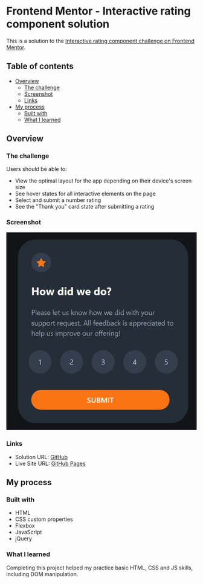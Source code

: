 # Frontend Mentor - Interactive rating component solution

This is a solution to the [Interactive rating component challenge on Frontend Mentor](https://www.frontendmentor.io/challenges/interactive-rating-component-koxpeBUmI).

## Table of contents

- [Overview](#overview)
  - [The challenge](#the-challenge)
  - [Screenshot](#screenshot)
  - [Links](#links)
- [My process](#my-process)
  - [Built with](#built-with)
  - [What I learned](#what-i-learned)


## Overview

### The challenge

Users should be able to:

- View the optimal layout for the app depending on their device's screen size
- See hover states for all interactive elements on the page
- Select and submit a number rating
- See the "Thank you" card state after submitting a rating

### Screenshot

![](./images/rating-component.jpg)


### Links

- Solution URL: [GitHub](https://github.com/manonthemon/Interactive-rating-component)
- Live Site URL: [GitHub Pages](https://manonthemon.github.io/Interactive-rating-component/)

## My process

### Built with

- HTML
- CSS custom properties
- Flexbox
- JavaScript
- jQuery


### What I learned

Completing this project helped my practice basic HTML, CSS and JS skills, including DOM manipulation.
